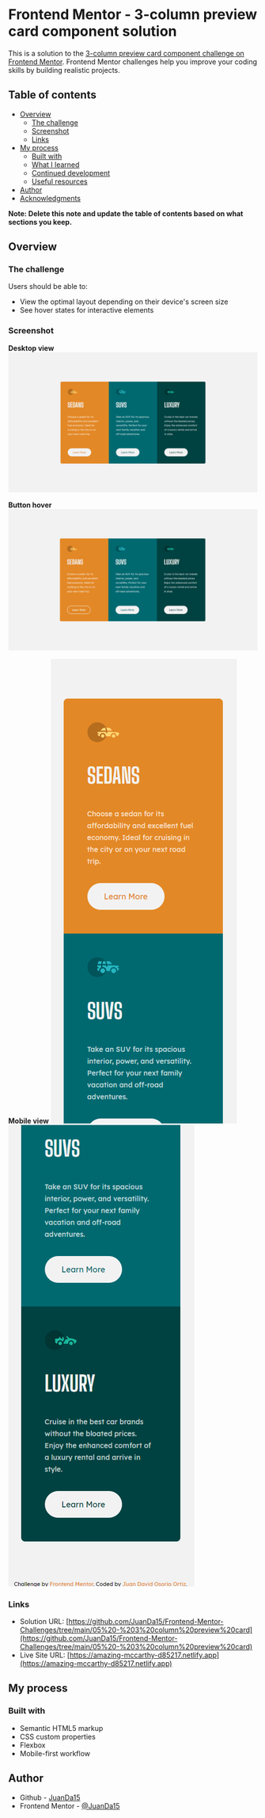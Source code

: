 # Frontend Mentor - 3-column preview card component solution

This is a solution to the [3-column preview card component challenge on Frontend Mentor](https://www.frontendmentor.io/challenges/3column-preview-card-component-pH92eAR2-). Frontend Mentor challenges help you improve your coding skills by building realistic projects. 

## Table of contents

- [Overview](#overview)
  - [The challenge](#the-challenge)
  - [Screenshot](#screenshot)
  - [Links](#links)
- [My process](#my-process)
  - [Built with](#built-with)
  - [What I learned](#what-i-learned)
  - [Continued development](#continued-development)
  - [Useful resources](#useful-resources)
- [Author](#author)
- [Acknowledgments](#acknowledgments)

**Note: Delete this note and update the table of contents based on what sections you keep.**

## Overview

### The challenge

Users should be able to:

- View the optimal layout depending on their device's screen size
- See hover states for interactive elements

### Screenshot
**Desktop view**
![](./assets/images/screenshots/1.png)

**Button hover**
![](./assets/images/screenshots/11.png)

**Mobile view**
![](./assets/images/screenshots/2.png)
![](./assets/images/screenshots/22.png)

### Links

- Solution URL: [https://github.com/JuanDa15/Frontend-Mentor-Challenges/tree/main/05%20-%203%20column%20preview%20card](https://github.com/JuanDa15/Frontend-Mentor-Challenges/tree/main/05%20-%203%20column%20preview%20card)
- Live Site URL: [https://amazing-mccarthy-d85217.netlify.app](https://amazing-mccarthy-d85217.netlify.app)

## My process

### Built with

- Semantic HTML5 markup
- CSS custom properties
- Flexbox
- Mobile-first workflow

## Author

- Github - [JuanDa15](https://github.com/JuanDa15)
- Frontend Mentor - [@JuanDa15](https://www.frontendmentor.io/profile/yourusername)